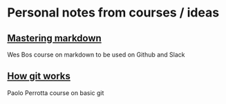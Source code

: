 # Personal notes from courses / ideas

## [Mastering markdown](https://github.com/daria-marczak/devnotes/blob/master/masteringmarkdown.md)
Wes Bos course on markdown to be used on Github and Slack

## [How git works](https://github.com/daria-marczak/devnotes/blob/master/howgitworks.md)
Paolo Perrotta course on basic git